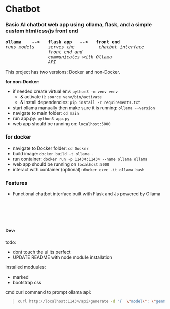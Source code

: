 # Chatbot
### Basic AI chatbot web app using ollama, flask, and a simple custom html/css/js front end
 
<pre>
<b>ollama    -->   flask app   -->   front end</b>
<i>runs models</i>     <i>serves the</i>         <i>chatbot interface</i>
                <i>front end and
                communicates with Ollama
                API</i>
</pre>


This project has two versions: Docker and non-Docker.

**for non-Docker:**
 - if needed create virtual env: `python3 -m venv venv`
   - & activate it: `source venv/bin/activate`
   - & install dependencies: `pip install -r requirements.txt`
 - start ollama manually then make sure it is running: `ollama --version`
 - navigate to main folder: `cd main`
 - run app.py: `python3 app.py`
 - web app should be running on: `localhost:5000`


### for docker
 - navigate to Docker folder: `cd Docker`
 - build image: `docker build -t ollama .`
 - run container: `docker run -p 11434:11434 --name ollama ollama`
 - web app should be running on `localhost:5000`
 - interact with container (optional): `docker exec -it ollama bash`
 


### Features
  - Functional chatbot interface built with Flask and Js powered by Ollama



<br></br>
---

#### Dev:
todo:
 - dont touch the ui its perfect
 - UPDATE README with node module installation


installed moduules:
  - marked
  - bootstrap css

cmd curl command to prompt ollama api:
>```bash
>curl http://localhost:11434/api/generate -d "{  \"model\": \"gemma:4b-it-qat\",  \"prompt\": \"Hello there\"}" -H "Content-Type: application/json"
```
